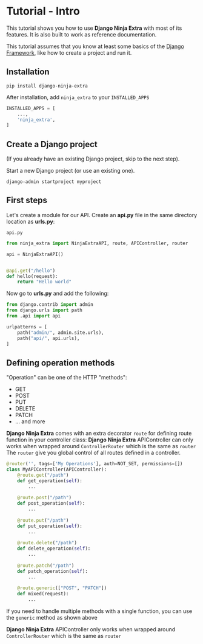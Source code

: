 # Tutorial - Intro

This tutorial shows you how to use **Django Ninja Extra** with most of its features. 
It is also built to work as reference documentation.

This tutorial assumes that you know at least some basics of the <a href="https://www.djangoproject.com/" target="_blank">Django Framework</a>, like how to create a project and run it.


## Installation

```
pip install django-ninja-extra
```

After installation, add `ninja_extra` to your `INSTALLED_APPS`

```Python 
INSTALLED_APPS = [
    ...,
    'ninja_extra',
]
```


## Create a Django project

(If you already have an existing Django project, skip to the next step).

Start a new Django project (or use an existing one).

```
django-admin startproject myproject
```


## First steps

Let's create a module for our API.  Create an **api.py** file in the same directory location as **urls.py**:


`api.py`


```Python
from ninja_extra import NinjaExtraAPI, route, APIController, router

api = NinjaExtraAPI()


@api.get("/hello")
def hello(request):
    return "Hello world"

```

Now go to **urls.py** and add the following:


```Python hl_lines="3 7"
from django.contrib import admin
from django.urls import path
from .api import api

urlpatterns = [
    path("admin/", admin.site.urls),
    path("api/", api.urls),
]
```

## Defining operation methods

"Operation" can be one of the HTTP "methods":

 - GET
 - POST
 - PUT
 - DELETE
 - PATCH
 - ... and more


**Django Ninja Extra** comes with an extra decorator `route` for defining route function in your controller class:
**Django Ninja Extra** APIController can only works when wrapped around `ControllerRouter` which is the same as `router`
The `router` give you global control of all routes defined in a controller.

```Python
@router('', tags=['My Operations'], auth=NOT_SET, permissions=[])
class MyAPIController(APIController):
    @route.get("/path")
    def get_operation(self):
        ...
    
    @route.post("/path")
    def post_operation(self):
        ...
    
    @route.put("/path")
    def put_operation(self):
        ...
    
    @route.delete("/path")
    def delete_operation(self):
        ...
    
    @route.patch("/path")
    def patch_operation(self):
        ...
    
    @route.generic(["POST", "PATCH"])
    def mixed(request):
        ...
```

If you need to handle multiple methods with a single function, you can use the `generic` method as shown above

**Django Ninja Extra** APIController only works when wrapped around `ControllerRouter` which is the same as `router`

